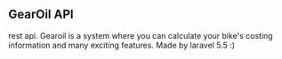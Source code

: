 ## GearOil API

rest api. Gearoil is a system where you can calculate your bike's costing information and many exciting features. Made by laravel 5.5 :)
